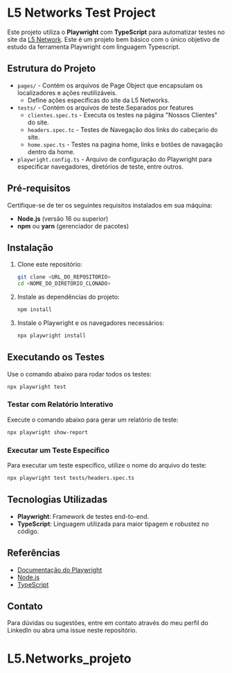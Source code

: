 # L5 Networks Test Project

Este projeto utiliza o **Playwright** com **TypeScript** para automatizar testes no site da [L5 Network](https://l5.com.br). Este é um projeto bem básico com o único objetivo de estudo da ferramenta Playwright com linguagem Typescript.

## Estrutura do Projeto

- `pages/` - Contém os arquivos de Page Object que encapsulam os localizadores e ações reutilizáveis.
  - Define ações específicas do site da L5 Networks.
- `tests/` - Contém os arquivos de teste.Separados por features
  - `clientes.spec.ts` - Executa os testes na página "Nossos Clientes" do site.
  - `headers.spec.tc` - Testes de Navegação dos links do cabeçario do site.
  - `home.spec.ts` - Testes na pagina home, links e botões de navagação dentro da home.
- `playwright.config.ts` - Arquivo de configuração do Playwright para especificar navegadores, diretórios de teste, entre outros.

## Pré-requisitos

Certifique-se de ter os seguintes requisitos instalados em sua máquina:

- **Node.js** (versão 16 ou superior)
- **npm** ou **yarn** (gerenciador de pacotes)

## Instalação

1. Clone este repositório:

   ```bash
   git clone <URL_DO_REPOSITORIO>
   cd <NOME_DO_DIRETORIO_CLONADO>
   ```

2. Instale as dependências do projeto:

   ```bash
   npm install
   ```

3. Instale o Playwright e os navegadores necessários:

   ```bash
   npx playwright install
   ```

## Executando os Testes

Use o comando abaixo para rodar todos os testes:

```bash
npx playwright test
```

### Testar com Relatório Interativo

Execute o comando abaixo para gerar um relatório de teste:

```bash
npx playwright show-report
```

### Executar um Teste Específico

Para executar um teste específico, utilize o nome do arquivo do teste:

```bash
npx playwright test tests/headers.spec.ts
```

## Tecnologias Utilizadas

- **Playwright**: Framework de testes end-to-end.
- **TypeScript**: Linguagem utilizada para maior tipagem e robustez no código.

## Referências

- [Documentação do Playwright](https://playwright.dev/)
- [Node.js](https://nodejs.org/)
- [TypeScript](https://www.typescriptlang.org/)

## Contato

Para dúvidas ou sugestões, entre em contato através do meu perfil do LinkedIn ou abra uma issue neste repositório.
# L5.Networks_projeto
